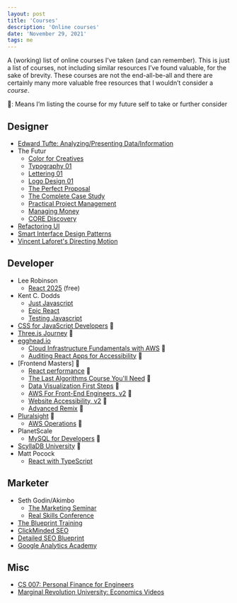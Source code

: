 ```yaml
---
layout: post
title: 'Courses'
description: 'Online courses'
date: 'November 29, 2021'
tags: me
---
```


A (working) list of online courses I’ve taken (and can remember). This is just a list of courses, not including similar resources I’ve found valuable, for the sake of brevity. These courses are not the end-all-be-all and there are certainly many more valuable free resources that I wouldn’t consider a _course_.

📕: Means I’m listing the course for my future self to take or further consider

## Designer

- [Edward Tufte: Analyzing/Presenting Data/Information](https://www.edwardtufte.com/tufte/courses)
- The Futur
    - [Color for Creatives](https://thefutur.com/course/color-for-creatives)
    - [Typography 01](https://thefutur.com/course/typography-01)
    - [Lettering 01](https://thefutur.com/course/lettering-01)
    - [Logo Design 01](https://thefutur.com/course/logo-design-01)
    - [The Perfect Proposal](https://thefutur.com/course/perfect-proposal)
    - [The Complete Case Study](https://thefutur.com/course/complete-case-study)
    - [Practical Project Management](https://thefutur.com/course/practical-project-management)
    - [Managing Money](https://thefutur.com/course/managing-money)
    - [CORE Discovery](https://thefutur.com/course/core)
- [Refactoring UI](https://www.refactoringui.com/)
- [Smart Interface Design Patterns](https://smart-interface-design-patterns.com/)
- [Vincent Laforet's Directing Motion](https://www.mzed.com/courses/vincent-laforet-directing-motion)

## Developer

- Lee Robinson
    - [React 2025](https://react2025.com/) (free)
- Kent C. Dodds
    - [Just Javascript](https://justjavascript.com/)
    - [Epic React](https://epicreact.dev/)
    - [Testing Javascript](https://testingjavascript.com/)
- [CSS for JavaScript Developers](https://css-for-js.dev/) 📕
- [Three.js Journey](https://threejs-journey.com/) 📕
- [egghead.io](https://egghead.io/)
    - [Cloud Infrastructure Fundamentals with AWS](https://egghead.io/courses/cloud-infrastructure-fundamentals-with-aws-ee4bb845) 📕
    - [Auditing React Apps for Accessibility](https://egghead.io/courses/auditing-react-apps-for-accessibility-08733265) 📕
- [Frontend Masters] 📕
    - [React performance](https://frontendmasters.com/courses/react-performance/) 📕
    - [The Last Algorithms Course You'll Need](https://frontendmasters.com/courses/algorithms/) 📕
    - [Data Visualization First Steps](https://frontendmasters.com/courses/data-visualization/) 📕
    - [AWS For Front-End Engineers, v2](https://frontendmasters.com/courses/aws-v2/) 📕
    - [Website Accessibility, v2](https://frontendmasters.com/courses/accessibility-v2/) 📕
    - [Advanced Remix](https://frontendmasters.com/courses/advanced-remix/) 📕
- [Pluralsight](https://www.pluralsight.com/) 📕
    - [AWS Operations](https://www.pluralsight.com/paths/aws-operations) 📕
- PlanetScale
    - [MySQL for Developers](https://planetscale.com/courses/mysql-for-developers/introduction/course-introduction) 📕
- [ScyllaDB University](https://university.scylladb.com/) 📕
- Matt Pocock
    - [React with TypeScript](https://www.totaltypescript.com/tutorials/react-with-typescript)

## Marketer

- Seth Godin/Akimbo
    - [The Marketing Seminar](https://www.akimbo.com/themarketingseminar)
    - [Real Skills Conference](https://www.akimbo.com/realskillsconference)
- [The Blueprint Training](https://theblueprint.training/)
- [ClickMinded SEO](https://www.clickminded.com/)
- [Detailed SEO Blueprint](https://seoblueprint.com/)
- [Google Analytics Academy](https://analytics.google.com/analytics/academy/)

## Misc

- [CS 007: Personal Finance for Engineers](https://cs007.blog/)
- [Marginal Revolution University: Economics Videos](https://mru.org/)
